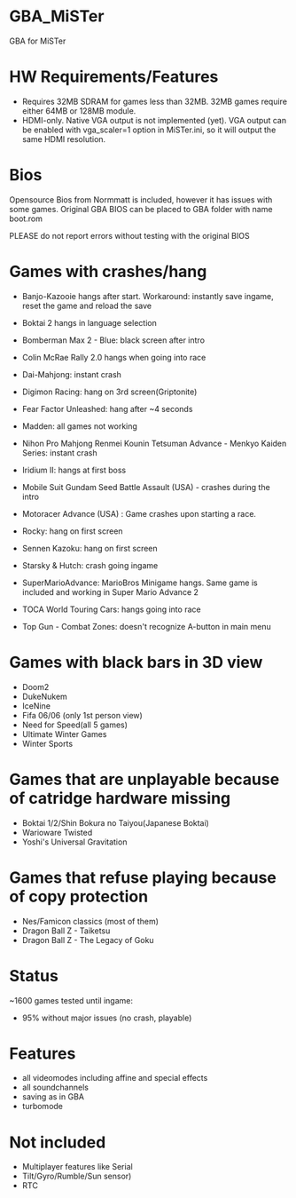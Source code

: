 # GBA_MiSTer
GBA for MiSTer

# HW Requirements/Features
- Requires 32MB SDRAM for games less than 32MB. 32MB games require either 64MB or 128MB module.
- HDMI-only. Native VGA output is not implemented (yet). VGA output can be enabled with vga_scaler=1 option in MiSTer.ini, so it will output the same HDMI resolution.

# Bios
Opensource Bios from Normmatt is included, however it has issues with some games.
Original GBA BIOS can be placed to GBA folder with name boot.rom

PLEASE do not report errors without testing with the original BIOS

# Games with crashes/hang
- Banjo-Kazooie hangs after start. Workaround: instantly save ingame, reset the game and reload the save
- Boktai 2 hangs in language selection
- Bomberman Max 2 - Blue: black screen after intro

- Colin McRae Rally 2.0 hangs when going into race

- Dai-Mahjong: instant crash
- Digimon Racing: hang on 3rd screen(Griptonite)

- Fear Factor Unleashed: hang after ~4 seconds

- Madden: all games not working

- Nihon Pro Mahjong Renmei Kounin Tetsuman Advance - Menkyo Kaiden Series: instant crash

- Iridium II: hangs at first boss

- Mobile Suit Gundam Seed Battle Assault (USA) - crashes during the intro
- Motoracer Advance (USA) : Game crashes upon starting a race.

- Rocky: hang on first screen

- Sennen Kazoku: hang on first screen
- Starsky & Hutch: crash going ingame
- SuperMarioAdvance: MarioBros Minigame hangs. Same game is included  and working in Super Mario Advance 2

- TOCA World Touring Cars: hangs going into race
- Top Gun - Combat Zones: doesn't recognize A-button in main menu

# Games with black bars in 3D view
- Doom2
- DukeNukem
- IceNine
- Fifa 06/06 (only 1st person view)
- Need for Speed(all 5 games)
- Ultimate Winter Games
- Winter Sports

# Games that are unplayable because of catridge hardware missing
- Boktai 1/2/Shin Bokura no Taiyou(Japanese Boktai)
- Warioware Twisted
- Yoshi's Universal Gravitation

# Games that refuse playing because of copy protection
- Nes/Famicon classics (most of them)
- Dragon Ball Z - Taiketsu
- Dragon Ball Z - The Legacy of Goku

# Status
~1600 games tested until ingame:
- 95% without major issues (no crash, playable)

# Features
- all videomodes including affine and special effects
- all soundchannels
- saving as in GBA
- turbomode

# Not included
- Multiplayer features like Serial
- Tilt/Gyro/Rumble/Sun sensor)
- RTC
